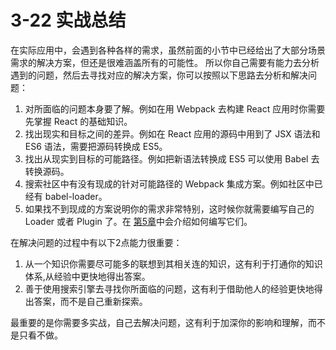 3-22 实战总结
=========

在实际应用中，会遇到各种各样的需求，虽然前面的小节中已经给出了大部分场景需求的解决方案，但还是很难涵盖所有的可能性。 所以你自己需要有能力去分析遇到的问题，然后去寻找对应的解决方案，你可以按照以下思路去分析和解决问题：

1.  对所面临的问题本身要了解。例如在用 Webpack 去构建 React 应用时你需要先掌握 React 的基础知识。
2.  找出现实和目标之间的差异。例如在 React 应用的源码中用到了 JSX 语法和 ES6 语法，需要把源码转换成 ES5。
3.  找出从现实到目标的可能路径。例如把新语法转换成 ES5 可以使用 Babel 去转换源码。
4.  搜索社区中有没有现成的针对可能路径的 Webpack 集成方案。例如社区中已经有 babel-loader。
5.  如果找不到现成的方案说明你的需求非常特别，这时候你就需要编写自己的 Loader 或者 Plugin 了。在 [第5章](../5原理/)中会介绍如何编写它们。

在解决问题的过程中有以下2点能力很重要：

1.  从一个知识你需要尽可能多的联想到其相关连的知识，这有利于打通你的知识体系,从经验中更快地得出答案。
2.  善于使用搜索引擎去寻找你所面临的问题，这有利于借助他人的经验更快地得出答案，而不是自己重新探索。

最重要的是你需要多实战，自己去解决问题，这有利于加深你的影响和理解，而不是只看不做。